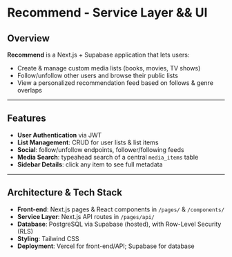 # Recommend - Service Layer && UI

## Overview

**Recommend** is a Next.js + Supabase application that lets users:

- Create & manage custom media lists (books, movies, TV shows)  
- Follow/unfollow other users and browse their public lists  
- View a personalized recommendation feed based on follows & genre overlaps  

---

## Features

- **User Authentication** via JWT  
- **List Management**: CRUD for user lists & list items  
- **Social**: follow/unfollow endpoints, follower/following feeds  
- **Media Search**: typeahead search of a central `media_items` table  
- **Sidebar Details**: click any item to see full metadata  

---

## Architecture & Tech Stack

- **Front-end**: Next.js pages & React components in `/pages/` & `/components/`  
- **Service Layer**: Next.js API routes in `/pages/api/`  
- **Database**: PostgreSQL via Supabase (hosted), with Row-Level Security (RLS)  
- **Styling**: Tailwind CSS  
- **Deployment**: Vercel for front-end/API; Supabase for database  
